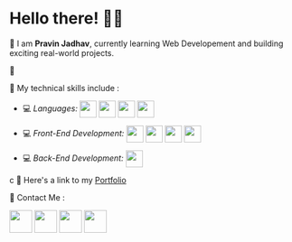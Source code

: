 # Hello there! 👋🏻


📌 I am **Pravin Jadhav**, currently learning Web Developement and building exciting real-world projects.

📌

📌 My technical skills include :


 - 💻 *Languages:*  <img align="center" height="30" src="https://img.icons8.com/color/144/000000/javascript.png"/> <img align="center" height="30" src="https://img.icons8.com/ultraviolet/480/000000/react.png"/> <img align="center" height="30" src="https://img.icons8.com/color/48/000000/typescript.png"/> <img align="center" height="30" src="https://user-images.githubusercontent.com/69760792/121766706-a67ec180-cb71-11eb-923d-69fc323bafa4.png"/>

 - 💻 *Front-End Development:* <img align="center" height="30" src="https://img.icons8.com/color/144/000000/html-5.png"/> <img align="center" height="30" src="https://img.icons8.com/color/144/000000/css3.png"/> <img align="center" height="30" src="https://img.icons8.com/color/144/000000/javascript.png"/> <img align="center" height="30" src="https://img.icons8.com/ultraviolet/480/000000/react.png"/> 

 - 💻 *Back-End Development:*  <img align="center" height="30" src="https://user-images.githubusercontent.com/69760792/121766706-a67ec180-cb71-11eb-923d-69fc323bafa4.png"/> 

c
📌 Here's a link to my [Portfolio](https://pravinjadhav.com)


📌 Contact Me :

[<img align="center" height="40" src="https://img.icons8.com/color/48/000000/hot-article.png"/>](https://pravinjadhav.hashnode.dev/)
[<img align="center" height="40" src="https://img.icons8.com/color/144/000000/linkedin.png"/>](https://www.linkedin.com/pravinpadmakarjadhav/)
[<img align="center" height="40" src="https://img.icons8.com/fluent/144/000000/twitter.png"/>](https://twitter.com/askpravinjadhav)
[<img align="center" height="40" src="https://img.icons8.com/fluent/144/000000/instagram-new.png"/>](https://www.instagram.com/askpravinjadhav/)
